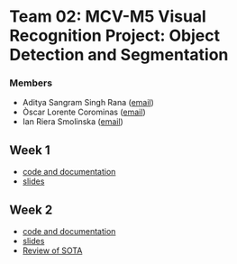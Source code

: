 # Team 02: MCV-M5 Visual Recognition Project: Object Detection and Segmentation

### Members
- Aditya Sangram Singh Rana ([email](mailto:adityasangramsingh.rana@e-campus.uab.cat))
- Òscar Lorente Corominas ([email](mailto:oscar.lorentec@e-campus.uab.cat))
- Ian Riera Smolinska ([email](mailto:ianpau.riera@e-campus.uab.cat))
 
## Week 1
- [code and documentation](https://github.com/IanRiera/MCV-M5/tree/main/week1)
- [slides](https://docs.google.com/presentation/d/1h5jdP4lXGR8VgvhVh47yqUHJ9bJFIs4zSOKA_SLklZ4/edit?usp=sharing)

## Week 2
- [code and documentation](https://github.com/IanRiera/MCV-M5/tree/main/week2)
- [slides](https://docs.google.com/presentation/d/1vZrX3xlyCbwh5ykgPnVMY2CsR5FlvhLXxBoS3dFYsWE/edit?usp=sharing)
- [Review of SOTA](https://www.overleaf.com/read/bczqrzwrgykr)
